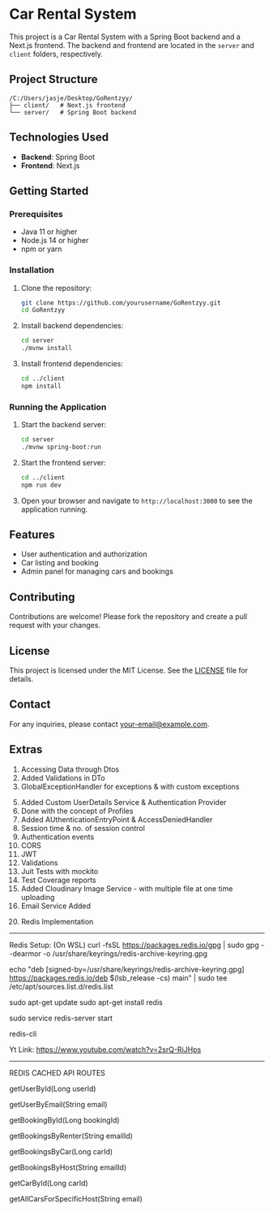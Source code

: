 # Car Rental System

This project is a Car Rental System with a Spring Boot backend and a Next.js frontend. The backend and frontend are located in the `server` and `client` folders, respectively.

## Project Structure

```
/C:/Users/jasje/Desktop/GoRentzyy/
├── client/   # Next.js frontend
└── server/   # Spring Boot backend
```

## Technologies Used

- **Backend**: Spring Boot
- **Frontend**: Next.js

## Getting Started

### Prerequisites

- Java 11 or higher
- Node.js 14 or higher
- npm or yarn

### Installation

1. Clone the repository:
    ```bash
    git clone https://github.com/yourusername/GoRentzyy.git
    cd GoRentzyy
    ```

2. Install backend dependencies:
    ```bash
    cd server
    ./mvnw install
    ```

3. Install frontend dependencies:
    ```bash
    cd ../client
    npm install
    ```

### Running the Application

1. Start the backend server:
    ```bash
    cd server
    ./mvnw spring-boot:run
    ```

2. Start the frontend server:
    ```bash
    cd ../client
    npm run dev
    ```

3. Open your browser and navigate to `http://localhost:3000` to see the application running.

## Features

- User authentication and authorization
- Car listing and booking
- Admin panel for managing cars and bookings

## Contributing

Contributions are welcome! Please fork the repository and create a pull request with your changes.

## License

This project is licensed under the MIT License. See the [LICENSE](LICENSE) file for details.

## Contact

For any inquiries, please contact [your-email@example.com](mailto:your-email@example.com).

## Extras

1. Accessing Data through Dtos
2. Added Validations in DTo
3. GlobalExceptionHandler for exceptions & with custom exceptions
<!-- 4. Added Swagger for API Documentation -->
5. Added Custom UserDetails Service & Authentication Provider
6. Done with the concept of Profiles
7. Added AUthenticationEntryPoint & AccessDeniedHandler
8. Session time & no. of session control
9. Authentication events
10. CORS  
11. JWT
12. Validations 
13. Juit Tests with mockito
14. Test Coverage reports 
15. Added Cloudinary Image Service - with multiple file at one time uploading
16. Email Service Added
<!-- 17. OpenAuth ID - Google - Github  -->
<!-- 18. Cron Jobs  -->
<!-- 19. Kafka Implementation  -->
20. Redis Implementation
<!-- 21. Deployment at serverless OR EC2 Instance with AWS Postgres Service -->
<!-- 22. NGRX -->
<!-- 23. MicroServices -->
<!-- 24. Dockerize And upload at Docker & Containersization Uploading -->
<!-- 24. Actuator Health & AOP -->


------------
Redis Setup: (On WSL)
curl -fsSL https://packages.redis.io/gpg | sudo gpg --dearmor -o /usr/share/keyrings/redis-archive-keyring.gpg

echo "deb [signed-by=/usr/share/keyrings/redis-archive-keyring.gpg] https://packages.redis.io/deb $(lsb_release -cs) main" | sudo tee /etc/apt/sources.list.d/redis.list

sudo apt-get update
sudo apt-get install redis

sudo service redis-server start

redis-cli

Yt Link: https://www.youtube.com/watch?v=2srQ-RiJHps

--------------------------
REDIS CACHED API ROUTES 

getUserById(Long userId)

getUserByEmail(String email)

getBookingById(Long bookingId)

getBookingsByRenter(String emailId)

getBookingsByCar(Long carId)

getBookingsByHost(String emailId)

getCarById(Long carId)

getAllCarsForSpecificHost(String email)


